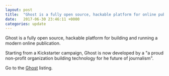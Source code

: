```yaml
---
layout: post
title:  "Ghost is a fully open source, hackable platform for online publications"
date:   2017-06-30 23:46:11 +0000
categories: update
---
```


Ghost is a fully open source, hackable platform for building and running a modern online publication.

Starting from a Kickstarter campaign, Ghost is now developed by a "a proud non-profit
organization building technology for he future of journalism".

Go to the <a href="/products/#Ghost">Ghost</a> listing.

